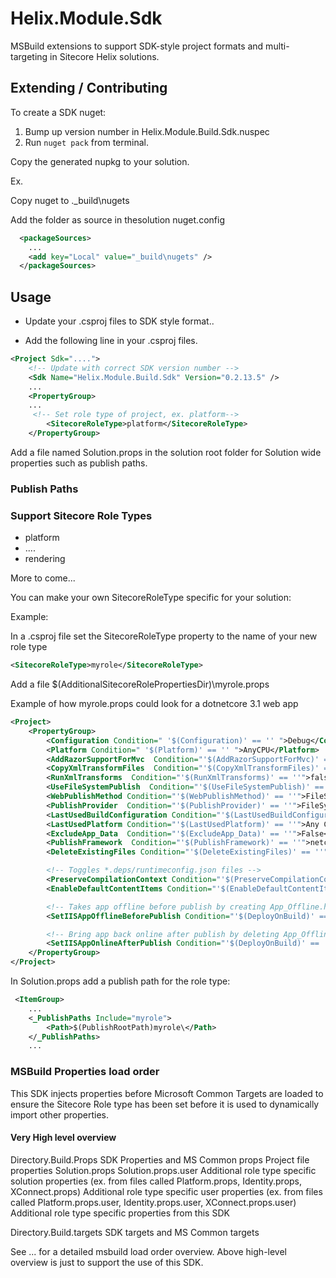 # Helix.Module.Sdk  

MSBuild extensions to support SDK-style project formats and multi-targeting in Sitecore Helix solutions.


## Extending / Contributing

To create a SDK nuget: 

1. Bump up version number in Helix.Module.Build.Sdk.nuspec
2. Run `nuget pack` from terminal. 

Copy the generated nupkg to your solution.

Ex. 

Copy nuget to .\_build\nugets

Add the folder as source in thesolution nuget.config

```xml
  <packageSources>
    ...
    <add key="Local" value="_build\nugets" />
  </packageSources>
```

## Usage  

- Update your .csproj files to SDK style format..
  
- Add the following line in your .csproj files.

```xml
<Project Sdk="....">
    <!-- Update with correct SDK version number -->
    <Sdk Name="Helix.Module.Build.Sdk" Version="0.2.13.5" />
    ...
    <PropertyGroup>
    ...
     <!-- Set role type of project, ex. platform-->
        <SitecoreRoleType>platform</SitecoreRoleType>
    </PropertyGroup>
```  

Add a file named Solution.props in the solution root folder for Solution wide properties such as publish paths.

### Publish Paths

### Support Sitecore Role Types

- platform
- ....
- rendering

More to come... 

You can make your own SitecoreRoleType specific for your solution:

Example:

In a .csproj file set the SitecoreRoleType property to the name of your new role type

```xml
<SitecoreRoleType>myrole</SitecoreRoleType>
```  

Add a file $(AdditionalSitecoreRolePropertiesDir)\myrole.props

Example of how myrole.props could look for a dotnetcore 3.1 web app

```xml
<Project>
    <PropertyGroup>
        <Configuration Condition=" '$(Configuration)' == '' ">Debug</Configuration>
        <Platform Condition=" '$(Platform)' == '' ">AnyCPU</Platform>
        <AddRazorSupportForMvc  Condition="'$(AddRazorSupportForMvc)' == ''">true</AddRazorSupportForMvc>
        <CopyXmlTransformFiles  Condition="'$(CopyXmlTransformFiles)' == ''">false</CopyXmlTransformFiles>
        <RunXmlTransforms  Condition="'$(RunXmlTransforms)' == ''">false</RunXmlTransforms>
        <UseFileSystemPublish  Condition="'$(UseFileSystemPublish)' == ''">false</UseFileSystemPublish>
        <WebPublishMethod Condition="'$(WebPublishMethod)' == ''">FileSystem</WebPublishMethod>
        <PublishProvider  Condition="'$(PublishProvider)' == ''">FileSystem</PublishProvider>
        <LastUsedBuildConfiguration Condition="'$(LastUsedBuildConfiguration)' == ''">Release</LastUsedBuildConfiguration>
        <LastUsedPlatform Condition="'$(LastUsedPlatform)' == ''">Any CPU</LastUsedPlatform>
        <ExcludeApp_Data  Condition="'$(ExcludeApp_Data)' == ''">False</ExcludeApp_Data>
        <PublishFramework  Condition="'$(PublishFramework)' == ''">netcoreapp3.1</PublishFramework>
        <DeleteExistingFiles Condition="'$(DeleteExistingFiles)' == ''">False</DeleteExistingFiles>

        <!-- Toggles *.deps/runtimeconfig.json files -->
        <PreserveCompilationContext Condition="'$(PreserveCompilationContext)' == ''">true</PreserveCompilationContext>
        <EnableDefaultContentItems Condition="'$(EnableDefaultContentItems)' == ''">true</EnableDefaultContentItems>

        <!-- Takes app offline before publish by creating App_Offline.htm file in publish target dir -->
        <SetIISAppOfflineBeforePublish Condition="'$(DeployOnBuild)' == ''">true</SetIISAppOfflineBeforePublish>

        <!-- Bring app back online after publish by deleting App_Offline.htm file in publish target dir -->
        <SetIISAppOnlineAfterPublish Condition="'$(DeployOnBuild)' == ''">true</SetIISAppOnlineAfterPublish>
    </PropertyGroup>
</Project>  
```  

In Solution.props add a publish path for the role type:

```xml
 <ItemGroup>
    ...
    <_PublishPaths Include="myrole">
        <Path>$(PublishRootPath)myrole\</Path>
    </_PublishPaths>
    ...
```

### MSBuild Properties load order  

This SDK injects properties before Microsoft Common Targets are loaded to ensure the Sitecore Role type has been set before it is used to dynamically import other properties.  

#### Very High level overview

Directory.Build.Props 
SDK Properties and MS Common props
Project file properties
Solution.props
Solution.props.user
Additional role type specific solution properties
    (ex. from files called Platform.props, Identity.props, XConnect.props)
Additional role type specific user properties
    (ex. from files called Platform.props.user, Identity.props.user, XConnect.props.user)
Additional role type specific properties from this SDK

Directory.Build.targets
SDK targets and MS Common targets

See ... for a detailed msbuild load order overview. Above high-level overview is just to support the use of this SDK.  